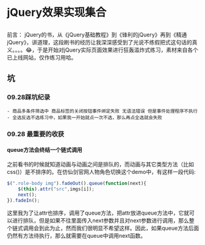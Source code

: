 # jQuery效果实现集合

## 
前言： jQuery的书，从《jQuery基础教程》到《锋利的jQuery》再到《精通jQuery》，讲道理，这段刷书的经历让我深深感受到了光说不练假把式这句话的真义。。。。😂，于是开始对jQuery实际页面效果进行狂轰滥炸式练习，素材来自各个已上线网站，仅作练习用哈。    

## 坑
### 09.28踩坑纪录   
    - 商品多条件筛选中 商品标签的关闭按钮事件绑定失败 无语法错误 但是事件处理程序不执行    
    - 全选反选不选练习中，如果我一开始就点一次不选，那么再点全选就会失败

### 09.28 最重要的收获    
#### queue方法会终结一个链式调用
之前看书的时候就知道动画与动画之间是排队的，而动画与其它类型方法（比如css()）是不排序的。在仿仙剑官网人物角色切换这个demo中，有这样一段代码:    
```js
$(".role-body img").fadeOut().queue(function(next){
    $(this).attr("src",imgs[i]);
    next();
}).fadeIn();
```
这里我为了让attr也排序，调用了queue方法，把attr放进queue方法中，它就可以进行排队，但是如果不往里面传入next参数并且对next参数进行调用，那么整个链式调用会到此为止，然而我们很明显不希望这样。因此，如果queue方法后面仍然有方法待执行，那么就需要在queue中调用next函数。    
